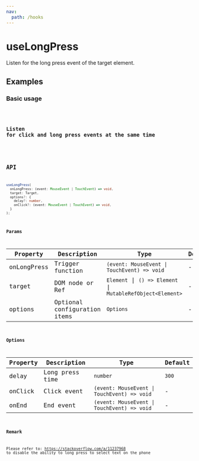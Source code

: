 ```yaml
---
nav:
  path: /hooks
---
```


# useLongPress

Listen for the long press event of the target element.

## Examples

### Basic usage

<code src="./demo/demo1.tsx"/>

### Listen for click and long press events at the same time

<code src="./demo/demo2.tsx"/>

## API

```typescript
useLongPress(
  onLongPress: (event: MouseEvent | TouchEvent) => void,
  target: Target,
  options?: {
    delay?: number,
    onClick?: (event: MouseEvent | TouchEvent) => void,
  }
);
```

### Params

| Property    | Description                  | Type                                                        | Default |
|-------------|------------------------------|-------------------------------------------------------------|---------|
| onLongPress | Trigger function             | `(event: MouseEvent \| TouchEvent) => void`                 | -       |
| target      | DOM node or Ref              | `Element` \| `() => Element` \| `MutableRefObject<Element>` | -       |
| options     | Optional configuration items | `Options`                                                   | -       |

### Options
| Property   | Description     | Type      | Default       |
|------------|-----------------|-----------|---------------|
| delay      | Long press time | `number`  | `300`         |
| onClick    | Click event     | `(event: MouseEvent \| TouchEvent) => void` |  -  |
| onEnd      | End event       | `(event: MouseEvent \| TouchEvent) => void` |  -  |

### Remark

Please refer to: https://stackoverflow.com/a/11237968 to disable the ability to long press to select text on the phone
